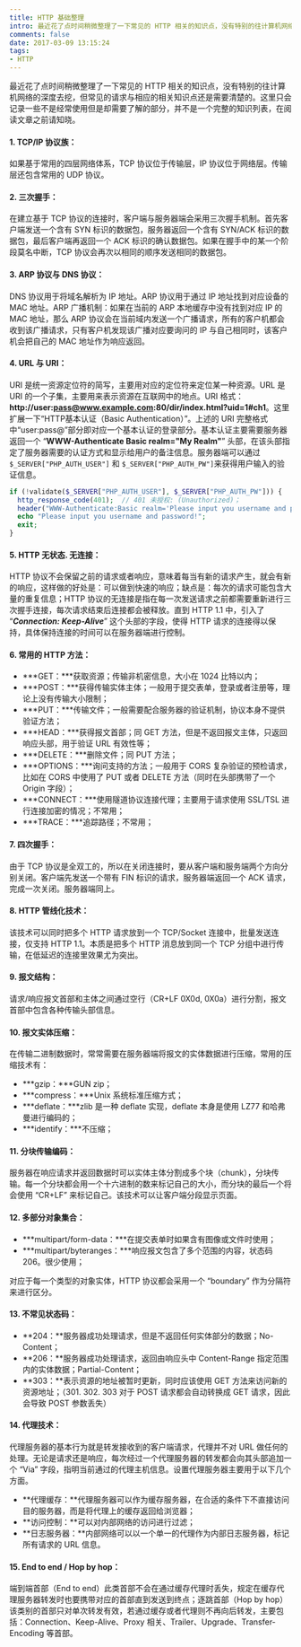 ```yaml
---
title: HTTP 基础整理
intro: 最近花了点时间稍微整理了一下常见的 HTTP 相关的知识点，没有特别的往计算机网络的深度去挖，但常见的请求与相应的相关知识点还是需要清楚的。这里只会记录一些不是经常使用但是却需要了解的部分，并不是一个完整的知识列表，在阅读文章之前请知晓。
comments: false
date: 2017-03-09 13:15:24
tags:
- HTTP
---
```



最近花了点时间稍微整理了一下常见的 HTTP 相关的知识点，没有特别的往计算机网络的深度去挖，但常见的请求与相应的相关知识点还是需要清楚的。这里只会记录一些不是经常使用但是却需要了解的部分，并不是一个完整的知识列表，在阅读文章之前请知晓。

#### 1. TCP/IP 协议族：

如果基于常用的四层网络体系，TCP 协议位于传输层，IP 协议位于网络层。传输层还包含常用的 UDP 协议。

#### 2. 三次握手：

在建立基于 TCP 协议的连接时，客户端与服务器端会采用三次握手机制。首先客户端发送一个含有 SYN 标识的数据包，服务器返回一个含有 SYN/ACK 标识的数据包，最后客户端再返回一个 ACK 标识的确认数据包。如果在握手中的某一个阶段莫名中断，TCP 协议会再次以相同的顺序发送相同的数据包。

#### 3. ARP 协议与 DNS 协议：

DNS 协议用于将域名解析为 IP 地址。ARP 协议用于通过 IP 地址找到对应设备的 MAC 地址。ARP 广播机制：如果在当前的 ARP 本地缓存中没有找到对应 IP 的 MAC 地址，那么 ARP 协议会在当前域内发送一个广播请求，所有的客户机都会收到该广播请求，只有客户机发现该广播对应要询问的 IP 与自己相同时，该客户机会把自己的 MAC 地址作为响应返回。

#### 4. URL 与 URI：

URI 是统一资源定位符的简写，主要用对应的定位符来定位某一种资源。URL 是 URI 的一个子集，主要用来表示资源在互联网中的地点。URI 格式：**http://user:pass@www.example.com:80/dir/index.html?uid=1#ch1**。这里扩展一下“HTTP基本认证（Basic Authentication）”。上述的 URI 完整格式中“user:pass@”部分即对应一个基本认证的登录部分。基本认证主要需要服务器返回一个 “<b>WWW-Authenticate Basic realm="My Realm"</b>” 头部，在该头部指定了服务器需要的认证方式和显示给用户的备注信息。服务器端可以通过 `$_SERVER["PHP_AUTH_USER"]` 和 `$_SERVER["PHP_AUTH_PW"]`来获得用户输入的验证信息。


```php
if (!validate($_SERVER["PHP_AUTH_USER"], $_SERVER["PHP_AUTH_PW"])) {
  http_response_code(401);  // 401 未授权: (Unauthorized)；
  header("WWW-Authenticate:Basic realm='Please input you username and password!'");
  echo "Please input you username and password!";
  exit;
}
```

#### 5. HTTP 无状态. 无连接：

HTTP 协议不会保留之前的请求或者响应，意味着每当有新的请求产生，就会有新的响应，这样做的好处是：可以做到快速的响应；缺点是：每次的请求可能包含大量的重复信息；HTTP 协议的无连接是指在每一次发送请求之前都需要重新进行三次握手连接，每次请求结束后连接都会被释放。直到 HTTP 1.1 中，引入了 “***Connection: Keep-Alive***” 这个头部的字段，使得 HTTP 请求的连接得以保持，具体保持连接的时间可以在服务器端进行控制。

#### 6. 常用的 HTTP 方法：

* ***GET：***获取资源；传输非机密信息，大小在 1024 比特以内；
* ***POST：***获得传输实体主体；一般用于提交表单，登录或者注册等，理论上没有传输大小限制；
* ***PUT：***传输文件；一般需要配合服务器的验证机制，协议本身不提供验证方法；
* ***HEAD：***获得报文首部；同 GET 方法，但是不返回报文主体，只返回响应头部，用于验证 URL 有效性等；
* ***DELETE：***删除文件；同 PUT 方法；
* ***OPTIONS：***询问支持的方法；一般用于 CORS 复杂验证的预检请求，比如在 CORS 中使用了 PUT 或者 DELETE 方法（同时在头部携带了一个 Origin 字段）；
* ***CONNECT：***使用隧道协议连接代理；主要用于请求使用 SSL/TSL 进行连接加密的情况；不常用；
* ***TRACE：***追踪路径；不常用；

#### 7. 四次握手：

由于 TCP 协议是全双工的，所以在关闭连接时，要从客户端和服务端两个方向分别关闭。客户端先发送一个带有 FIN 标识的请求，服务器端返回一个 ACK 请求，完成一次关闭。服务器端同上。

#### 8. HTTP 管线化技术：

该技术可以同时把多个 HTTP 请求放到一个 TCP/Socket 连接中，批量发送连接，仅支持 HTTP 1.1。本质是把多个 HTTP 消息放到同一个 TCP 分组中进行传输，在低延迟的连接里效果尤为突出。

#### 9. 报文结构：

请求/响应报文首部和主体之间通过空行（CR+LF 0X0d, 0X0a）进行分割，报文首部中包含各种传输头部信息。

#### 10. 报文实体压缩：

在传输二进制数据时，常常需要在服务器端将报文的实体数据进行压缩，常用的压缩技术有：

* ***gzip：***GUN zip；
* ***compress：***Unix 系统标准压缩方式；
* ***deflate：***zlib 是一种 deflate 实现，deflate 本身是使用 LZ77 和哈弗曼进行编码的；
* ***identify：***不压缩；

#### 11. 分块传输编码：

服务器在响应请求并返回数据时可以实体主体分割成多个块（chunk），分块传输。每一个分块都会用一个十六进制的数来标记自己的大小，而分块的最后一个将会使用 “CR+LF” 来标记自己。该技术可以让客户端分段显示页面。

#### 12. 多部分对象集合：

* ***multipart/form-data：***在提交表单时如果含有图像或文件时使用；
* ***multipart/byteranges：***响应报文包含了多个范围的内容，状态码206。很少使用；

对应于每一个类型的对象实体，HTTP 协议都会采用一个 “boundary” 作为分隔符来进行区分。

#### 13. 不常见状态码：

* **204：**服务器成功处理请求，但是不返回任何实体部分的数据；No-Content；
* **206：**服务器成功处理请求，返回由响应头中 Content-Range 指定范围内的实体数据；Partial-Content；
* **303：**表示资源的地址被暂时更新，同时应该使用 GET 方法来访问新的资源地址；（301. 302. 303 对于 POST 请求都会自动转换成 GET 请求，因此会导致 POST 参数丢失）

#### 14. 代理技术：

代理服务器的基本行为就是转发接收到的客户端请求，代理并不对 URL 做任何的处理。无论是请求还是响应，每次经过一个代理服务器的转发都会向其头部追加一个 “Via” 字段，指明当前通过的代理主机信息。设置代理服务器主要用于以下几个方面。

* **代理缓存：**代理服务器可以作为缓存服务器，在合适的条件下不直接访问目的服务器，而是将代理上的缓存返回给浏览器；
* **访问控制：**可以对内部网络的访问进行过滤；
* **日志服务器：**内部网络可以以一个单一的代理作为内部日志服务器，标记所有请求的 URL 信息。

#### 15. End to end / Hop by hop：

端到端首部（End to end）此类首部不会在通过缓存代理时丢失，规定在缓存代理服务器转发时也要携带对应的首部直到发送到终点；逐跳首部（Hop by hop）该类别的首部只对单次转发有效，若通过缓存或者代理则不再向后转发，主要包括：Connection、Keep-Alive、Proxy 相关、Trailer、Upgrade、Transfer-Encoding 等首部。


